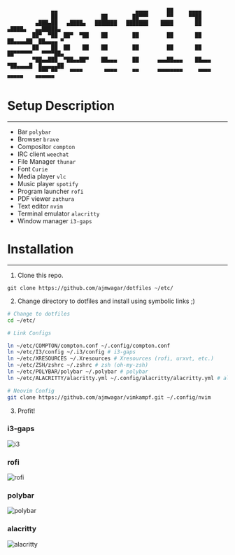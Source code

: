 ```
              ▄▄                         ▄▄▄▄      ██     ▄▄▄▄                         
              ██              ██        ██▀▀▀      ▀▀     ▀▀██                         
         ▄███▄██   ▄████▄   ███████   ███████    ████       ██       ▄████▄   ▄▄█████▄ 
        ██▀  ▀██  ██▀  ▀██    ██        ██         ██       ██      ██▄▄▄▄██  ██▄▄▄▄ ▀ 
        ██    ██  ██    ██    ██        ██         ██       ██      ██▀▀▀▀▀▀   ▀▀▀▀██▄ 
        ▀██▄▄███  ▀██▄▄██▀    ██▄▄▄     ██      ▄▄▄██▄▄▄    ██▄▄▄   ▀██▄▄▄▄█  █▄▄▄▄▄██ 
          ▀▀▀ ▀▀    ▀▀▀▀       ▀▀▀▀     ▀▀      ▀▀▀▀▀▀▀▀     ▀▀▀▀     ▀▀▀▀▀    ▀▀▀▀▀▀  
```

# Setup Description
-----------------
- Bar `polybar`
- Browser `brave`
- Compositor `compton`
- IRC client `weechat`
- File Manager `thunar`
- Font `Curie`
- Media player `vlc`
- Music player `spotify`
- Program launcher `rofi`
- PDF viewer `zathura`
- Text editor `nvim`
- Terminal emulator `alacritty`
- Window manager `i3-gaps`

# Installation 
------------

1. Clone this repo.

`git clone https://github.com/ajmwagar/dotfiles ~/etc/`

2. Change directory to dotfiles and install using symbolic links ;)
```bash
# Change to dotfiles
cd ~/etc/

# Link Configs

ln ~/etc/COMPTON/compton.conf ~/.config/compton.conf
ln ~/etc/I3/config ~/.i3/config # i3-gaps
ln ~/etc/XRESOURCES ~/.Xresources # Xresources (rofi, urxvt, etc.)
ln ~/etc/ZSH/zshrc ~/.zshrc # zsh (oh-my-zsh)
ln ~/etc/POLYBAR/polybar ~/.polybar # polybar
ln ~/etc/ALACRITTY/alacritty.yml ~/.config/alacritty/alacritty.yml # alacritty

# Neovim Config
git clone https://github.com/ajmwagar/vimkampf.git ~/.config/nvim

```
3. Profit!


### i3-gaps
![i3](./I3/preview.png)

### rofi
![rofi](./ROFI/preview.png)

### polybar
![polybar](./POLYBAR/preview.png)

### alacritty
![alacritty](./ALACRITTY/preview.png)
